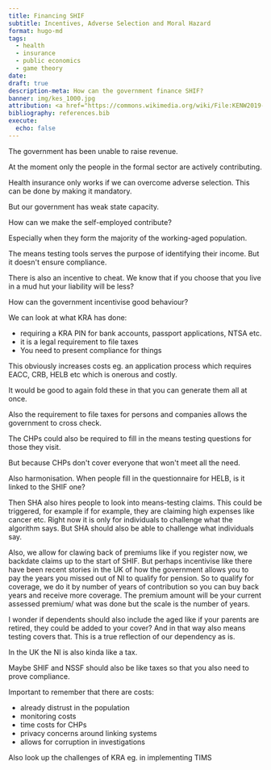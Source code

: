 ```yaml
---
title: Financing SHIF
subtitle: Incentives, Adverse Selection and Moral Hazard
format: hugo-md
tags:
  - health
  - insurance
  - public economics
  - game theory
date: 
draft: true
description-meta: How can the government finance SHIF?
banner: img/kes_1000.jpg
attribution: <a href="https://commons.wikimedia.org/wiki/File:KENW2019-1000o.jpg">Bigbald118</a>, <a href="https://creativecommons.org/licenses/by-sa/4.0">CC BY-SA 4.0</a>, via Wikimedia Commons
bibliography: references.bib
execute:
  echo: false
---
```



The government has been unable to raise revenue.

At the moment only the people in the formal sector are actively contributing.

Health insurance only works if we can overcome adverse selection. This can be done by making it mandatory.

But our government has weak state capacity.

How can we make the self-employed contribute?

Especially when they form the majority of the working-aged population.

The means testing tools serves the purpose of identifying their income. But it doesn't ensure compliance.

There is also an incentive to cheat. We know that if you choose that you live in a mud hut your liability will be less?

How can the government incentivise good behaviour?


We can look at what KRA has done:
- requiring a KRA PIN for bank accounts, passport applications, NTSA etc.
- it is a legal requirement to file taxes
- You need to present compliance for things

This obviously increases costs eg. an application process which requires EACC, CRB, HELB etc which is onerous and costly.

It would be good to again fold these in that you can generate them all at once.

Also the requirement to file taxes for persons and companies allows the government to cross check.

The CHPs could also be required to fill in the means testing questions for those they visit.

But because CHPs don't cover everyone that won't meet all the need.

Also harmonisation. When people fill in the questionnaire for HELB, is it linked to the SHIF one?

Then SHA also hires people to look into means-testing claims. This could be triggered, for example if for example, they are claiming high expenses like cancer etc. Right now it is only for individuals to challenge what the algorithm says. But SHA should also be able to challenge what individuals say.

Also, we allow for clawing back of premiums like if you register now, we backdate claims up to the start of SHIF. But perhaps incentivise like there have been recent stories in the UK of how the government allows you to pay the years you missed out of NI to qualify for pension. So to qualify for coverage, we do it by number of years of contribution so you can buy back years and receive more coverage. The premium amount will be your current assessed premium/ what was done but the scale is the number of years.

I wonder if dependents should also include the aged like if your parents are retired, they could be added to your cover? And in that way also means testing covers that. This is a true reflection of our dependency as is.


In the UK the NI is also kinda like a tax.

Maybe SHIF and NSSF should also be like taxes so that you also need to prove compliance.

Important to remember that there are costs:
- already distrust in the population
- monitoring costs
- time costs for CHPs
- privacy concerns around linking systems
- allows for corruption in investigations

Also look up the challenges of KRA eg. in implementing TIMS
